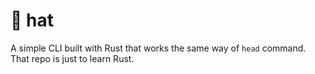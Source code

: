 # 🎩 hat

A simple CLI built with Rust that works the same way of `head` command. That repo is just to learn Rust.
